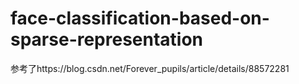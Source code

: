 # face-classification-based-on-sparse-representation
参考了https://blog.csdn.net/Forever_pupils/article/details/88572281
